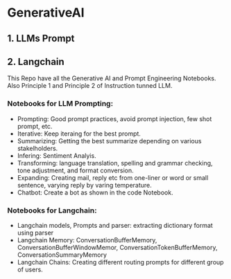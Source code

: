 # GenerativeAI

## 1. LLMs Prompt
## 2. Langchain

This Repo have all the Generative AI and Prompt Engineering Notebooks. Also Principle 1 and Principle 2 of Instruction tunned LLM.

### Notebooks for LLM Prompting: 
- Prompting: Good prompt practices, avoid prompt injection, few shot prompt, etc. 
- Iterative: Keep iteraing for the best prompt. 
- Summarizing: Getting the best summarize depending on various stakelholders.
- Infering: Sentiment Analyis.
- Transforming: language translation, spelling and grammar checking, tone adjustment, and format conversion.
- Expanding: Creating mail, reply etc from one-liner or word or small sentence, varying reply by varing temperature.
- Chatbot: Create a bot as shown in the code Notebook.

### Notebooks for Langchain: 
- Langchain models, Prompts and parser: extracting dictionary format using parser
- Langchain Memory: ConversationBufferMemory, ConversationBufferWindowMemor, ConversationTokenBufferMemory, ConversationSummaryMemory
- Langchain Chains: Creating different routing prompts for different group of users.


